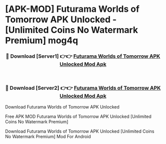 # [APK-MOD] Futurama  Worlds of Tomorrow APK Unlocked - [Unlimited Coins No Watermark Premium] mog4q



<div align="center">
<h3>🔴 Download [Server1] 👉👉 <a href="https://momento.my/?title=Futurama__Worlds_of_Tomorrow_APK_Unlocked">Futurama  Worlds of Tomorrow APK Unlocked Mod Apk</a></h3><br>

<h3>🔴 Download [Server2] 👉👉 <a href="https://momento.my/?title=Futurama__Worlds_of_Tomorrow_APK_Unlocked">Futurama  Worlds of Tomorrow APK Unlocked Mod Apk</a></h3>
</div>



Download Futurama  Worlds of Tomorrow APK Unlocked 

Free APK MOD Futurama  Worlds of Tomorrow APK Unlocked [Unlimited Coins No Watermark Premium]

Download Futurama  Worlds of Tomorrow APK Unlocked [Unlimited Coins No Watermark Premium] Mod For Android
